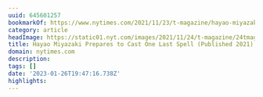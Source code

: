 ```yaml
---
uuid: 645601257
bookmarkOf: https://www.nytimes.com/2021/11/23/t-magazine/hayao-miyazaki-studio-ghibli.html
category: article
headImage: https://static01.nyt.com/images/2021/11/24/t-magazine/24tmag-miyazaki-slide-FV6R-copy/24tmag-miyazaki-slide-FV6R-copy-largeHorizontalJumbo-v2.jpg?year=2021&h=682&w=1024&s=cc8da3096ca1c809531763897c07de1a83d5c30ab18b7aa86c54c6f4b0c7df68&k=ZQJBKqZ0VN
title: Hayao Miyazaki Prepares to Cast One Last Spell (Published 2021)
domain: nytimes.com
description:
tags: []
date: '2023-01-26T19:47:16.738Z'
highlights:
---
```



